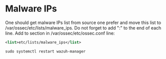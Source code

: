# Malware IPs
One should get malware IPs list from source one prefer and move this list to /var/ossec/etc/lists/malware_ips. Do not forget to add ":" to the end of each line.
Add to <ruleset> section in /var/ossec/etc/ossec.conf line:
```xml
<list>etc/lists/malware_ips</list>
```
```
sudo systemctl restart wazuh-manager
```
